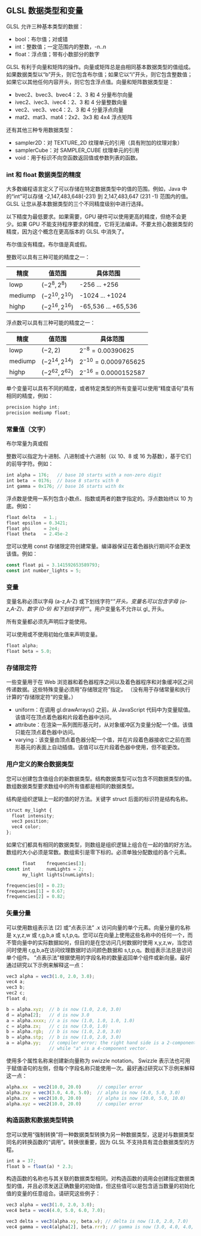## GLSL 数据类型和变量

GLSL 允许三种基本类型的数据：

- bool：布尔值；对或错
- int：整数值；一定范围内的整数，-n..n
- float：浮点值；带有小数部分的数字

GLSL 有利于向量和矩阵的操作。向量或矩阵总是由相同基本数据类型的值组成。如果数据类型以“b”开头，则它包含布尔值；如果它以“i”开头，则它包含整数值；如果它以其他任何内容开头，则它包含浮点值。向量和矩阵数据类型是：

- bvec2、bvec3、bvec4：2、3 和 4 分量布尔向量
- ivec2、ivec3、ivec4：2、3 和 4 分量整数向量
- vec2、vec3、vec4：2、3 和 4 分量浮点向量
- mat2、mat3、mat4：2x2、3x3 和 4x4 浮点矩阵

还有其他三种专用数据类型：

- sampler2D：对 TEXTURE_2D 纹理单元的引用（具有附加的纹理对象）
- samplerCube：对 SAMPLER_CUBE 纹理单元的引用
- void：用于标识不向空函数返回值或参数列表的函数。

### int 和 float 数据类型的精度

大多数编程语言定义了可以存储在特定数据类型中的值的范围。例如，Java 中的“int”可以存储 -2,147,483,648(-231) 到 2,147,483,647 (231 -1) 范围内的值。 GLSL 让您从基本数据类型的三个不同精度级别中进行选择。

以下精度为最低要求。如果需要，GPU 硬件可以使用更高的精度，但绝不会更少。如果 GPU 不能支持程序要求的精度，它将无法编译。不要太担心数据类型的精度，因为这个概念在更高版本的 GLSL 中消失了。

布尔值没有精度。布尔值是真或假。

整数可以具有三种可能的精度之一：

| 精度 | 值范围 | 具体范围 |
| -- | -- | -- |
| lowp | $(-2^8,2^8)$ |	-256 ... +256 |
| mediump | $(-2^{10},2^{10})$ |		-1024 ... +1024 |
| highp | $(-2^{16},2^{16})$ |	-65,536 ... +65,536 |

浮点数可以具有三种可能的精度之一：

| 精度 | 值范围 | 具体范围 |
| -- | -- | -- |
| lowp | 	$(-2,2)$ |	$2^{-8} = 0.00390625$ |
| mediump | $(-2^{14},2^{14})$ | $2^{-10} = 0.0009765625$ |
| highp | $(-2^{62},2^{62})$ | $2^{-16} = 0.0000152587$ |

单个变量可以具有不同的精度，或者特定类型的所有变量可以使用“精度语句”具有相同的精度，例如：
```js
precision highp int;
precision mediump float;
```

### 常量值（文字）

布尔常量为真或假

整数可以指定为十进制、八进制或十六进制（以 10、8 或 16 为基数），基于它们的前导字符。例如：

```js
int alpha = 176;   // base 10 starts with a non-zero digit
int beta  = 0176;  // base 8 starts with 0
int gamma = 0x176; // base 16 starts with 0x
```

浮点数是使用一系列包含小数点、指数或两者的数字指定的。浮点数始终以 10 为底。例如：
```js
float delta   = 1.;
float epsilon = 0.3421;
float phi     = 2e4;
float theta   = 2.45e-2
```

您可以使用 const 存储限定符创建常量。编译器保证在着色器执行期间不会更改该值。例如：
```js
const float pi = 3.141592653589793;
const int number_lights = 5;
```

### 变量

变量名称必须以字母 (a-z,A-Z) 或下划线字符“_”开头。变量名可以包含字母 (a-z,A-Z)、数字 (0-9) 和下划线字符“_”。用户变量名不允许以 gl_ 开头。

所有变量都必须先声明后才能使用。

可以使用或不使用初始化值来声明变量。

```js
float alpha;
float beta = 5.0;
```

### 存储限定符

一些变量用于在 Web 浏览器和着色器程序之间以及着色器程序和对象缓冲区之间传递数据。这些特殊变量必须用“存储限定符”指定。 （没有用于存储常量和执行计算的“存储限定符”的变量。）

- uniform：在调用 gl.drawArrays() 之前，从 JavaScript 代码中为变量赋值。该值可在顶点着色器和片段着色器中访问。
- attribute：在渲染一系列图形基元时，从对象缓冲区为变量分配一个值。该值只能在顶点着色器中访问。
- varying：该变量由顶点着色器分配一个值，并在片段着色器接收它之前在图形基元的表面上自动插值。该值可以在片段着色器中使用，但不能更改。

### 用户定义的聚合数据类型

您可以创建包含值组合的新数据类型。结构数据类型可以包含不同数据类型的值。数组数据类型要求数组中的所有值都是相同的数据类型。

结构是组织逻辑上一起的值的好方法。关键字 struct 后面的标识符是结构名称。
```js
struct my_light {
  float intensity;
  vec3 position;
  vec4 color;
};
```

如果它们都具有相同的数据类型，则数组是组织逻辑上组合在一起的值的好方法。数组的大小必须是常数。数组索引是零下标的。必须单独分配数组的各个元素。
```js
      float    frequencies[3];
const int      numLights = 2;
      my_light lights[numLights];

frequencies[0] = 0.23;
frequencies[1] = 0.67;
frequencies[2] = 0.82;
```

### 矢量分量

可以使用数组表示法 [2] 或“点表示法” .x 访问向量的单个元素。向量分量的名称是 x,y,z,w 或 r,g,b,a 或 s,t,p,q。您可以在向量上使用这些名称中的任何一个，而不管向量中的实际数据如何，但目的是在您访问几何数据时使用 x,y,z,w，当您访问时使用 r,g,b,a在访问纹理数据时访问颜色数据和 s,t,p,q。数组表示法总是访问单个组件。 “点表示法”根据使用的字段名称的数量返回单个组件或新向量。最好通过研究以下示例来解释这一点：

```js
vec3 alpha = vec3(1.0, 2.0, 3.0);
vec4 a;
vec3 b;
vec2 c;
float d;

b = alpha.xyz;  // b is now (1.0, 2.0, 3.0)
d = alpha[2];   // d is now 3.0
a = alpha.xxxx; // a is now (1.0, 1.0, 1.0, 1.0)
c = alpha.zx;   // c is now (3.0, 1.0)
b = alpha.rgb;  // b is now (1.0, 2.0, 3.0)
b = alpha.stp;  // b is now (1.0, 2.0, 3.0)
a = alpha.yy;   // compiler error; the right hand side is a 2-component vector,
                // while "a" is a 4-component vector.
```

使用多个属性名称来创建新向量称为 swizzle notation。 Swizzle 表示法也可用于赋值语句的左侧，但每个字段名称只能使用一次。最好通过研究以下示例来解释这一点：
```js
alpha.xx  = vec2(10.0, 20.0)      // compiler error
alpha.zxy = vec3(3.0, 4.0, 5.0);  // alpha is now (4.0, 5.0, 3.0)
alpha.zx  = vec2(10.0, 20.0)      // alpha is now (20.0, 5.0, 10.0)
alpha.xyz = vec2(10.0, 20.0)      // compiler error
```

### 构造函数和数据类型转换

您可以使用“强制转换”将一种数据类型转换为另一种数据类型，这是对与数据类型同名的转换函数的“调用”。转换很重要，因为 GLSL 不支持具有混合数据类型的方程。

```js
int a = 37;
float b = float(a) * 2.3;
```

构造函数的名称也与其关联的数据类型相同。对构造函数的调用会创建指定数据类型的值，并且必须发送正确数量的初始值，但这些值可以是包含适当数量的初始化值的变量的任意组合。请研究这些例子：
```js
vec3 alpha = vec3(1.0, 2.0, 3.0);
vec4 beta = vec4(4.0, 5.0, 6.0, 7.0);

vec3 delta = vec3(alpha.xy, beta.w); // delta is now (1.0, 2.0, 7.0)
vec4 gamma = vec4(alpha[2], beta.rrr); // gamma is now (3.0, 4.0, 4.0, 4.0)
```